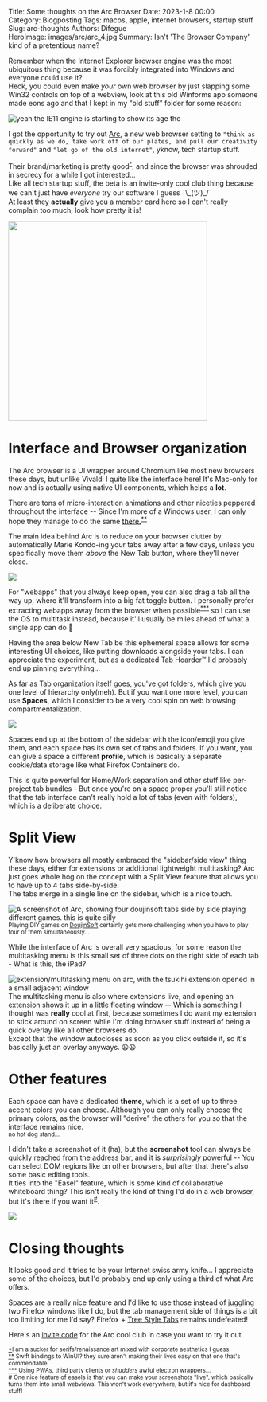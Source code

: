 Title: Some thoughts on the Arc Browser
Date: 2023-1-8 00:00  
Category: Blogposting
Tags: macos, apple, internet browsers, startup stuff
Slug: arc-thoughts
Authors: Difegue  
HeroImage: images/arc/arc_4.jpg
Summary: Isn't 'The Browser Company' kind of a pretentious name?

Remember when the Internet Explorer browser engine was the most ubiquitous thing because it was forcibly integrated into Windows and everyone could use it?  
Heck, you could even make _your_ own web browser by just slapping some Win32 controls on top of a webview, look at this old Winforms app someone made eons ago and that I kept in my "old stuff" folder for some reason:    

![yeah the IE11 engine is starting to show its age tho](images/arc/cakebrowser.png)  

I got the opportunity to try out [Arc](https://arc.net/), a new web browser setting to `"think as quickly as we do, take work off of our plates, and pull our creativity forward"` and `"let go of the old internet"`, yknow, tech startup stuff.  

Their brand/marketing is pretty good<sup id="ref-1">[*](#note-1)</sup>, and since the browser was shrouded in secrecy for a while I got interested...  
Like all tech startup stuff, the beta is an invite-only cool club thing because we can't just have _everyone_ try our software I guess ¯\\\_(ツ)_/¯   
At least they **actually** give you a member card here so I can't really complain too much, look how pretty it is!    

<img src="images/arc/cool_club.jpg" width="400"/>  

# Interface and Browser organization

The Arc browser is a UI wrapper around Chromium like most new browsers these days, but unlike Vivaldi I quite like the interface here! It's Mac-only for now and is actually using native UI components, which helps a **lot**.  

There are tons of micro-interaction animations and other niceties peppered throughout the interface -- 
Since I'm more of a Windows user, I can only hope they manage to do the same [there.](https://www.theverge.com/2022/11/4/23438365/the-arc-browser-is-coming-to-windows)<sup id="ref-2">[**](#note-2)</sup>

The main idea behind Arc is to reduce on your browser clutter by automatically Marie Kondo-ing your tabs away after a few days, unless you specifically move them _above_ the New Tab button, where they'll never close.  

![](images/arc/arc_1.jpg)  

For "webapps" that you always keep open, you can also drag a tab all the way up, where it'll transform into a big fat toggle button. I personally prefer extracting webapps away from the browser when possible<sup id="ref-3">[***](#note-3)</sup> so I can use the OS to multitask instead, because it'll usually be miles ahead of what a single app can do 😤  

Having the area below New Tab be this ephemeral space allows for some interesting UI choices, like putting downloads alongside your tabs. I can appreciate the experiment, but as a dedicated Tab Hoarder™️ I'd probably end up pinning everything...  

As far as Tab organization itself goes, you've got folders, which give you one level of hierarchy only(meh). But if you want one more level, you can use **Spaces**, which I consider to be a very cool spin on web browsing compartmentalization.  

![](images/arc/arc_3.jpg)  

Spaces end up at the bottom of the sidebar with the icon/emoji you give them, and each space has its own set of tabs and folders. If you want, you can give a space a different **profile**, which is basically a separate cookie/data storage like what Firefox Containers do.  

This is quite powerful for Home/Work separation and other stuff like per-project tab bundles - But once you're on a space proper you'll still notice that the tab interface can't really hold a lot of tabs (even with folders), which is a deliberate choice.

# Split View 

Y'know how browsers all mostly embraced the "sidebar/side view" thing these days, either for extensions or additional lightweight multitasking? Arc just goes whole hog on the concept with a Split View feature that allows you to have up to 4 tabs side-by-side.  
The tabs merge in a single line on the sidebar, which is a nice touch.   

![A screenshot of Arc, showing four doujinsoft tabs side by side playing different games. this is quite silly](images/arc/arc_4.jpg)  
<sub>Playing DIY games on [DoujinSoft](http://diy.tvc-16.science) certainly gets more challenging when you have to play four of them simultaneously...</sub>  

While the interface of Arc is overall very spacious, for some reason the multitasking menu is this small set of three dots on the right side of each tab - What is this, the iPad?  

![extension/multitasking menu on arc, with the tsukihi extension opened in a small adjacent window](images/arc/arc_extension.jpg)  
The multitasking menu is also where extensions live, and opening an extension shows it up in a little floating window -- Which is something I thought was **really** cool at first, because sometimes I do want my extension to stick around on screen while I'm doing browser stuff instead of being a quick overlay like all other browsers do.  
Except that the window autocloses as soon as you click outside it, so it's basically just an overlay anyways. 😩😩  

# Other features 

Each space can have a dedicated **theme**, which is a set of up to three accent colors you can choose. Although you can only really choose the primary colors, as the browser will "derive" the others for you so that the interface remains nice.  
<sub>no hot dog stand...</sub>  

I didn't take a screenshot of it (ha), but the **screenshot** tool can always be quickly reached from the address bar, and it is _surprisingly_ powerful -- You can select DOM regions like on other browsers, but after that there's also some basic editing tools.  
It ties into the "Easel" feature, which is some kind of collaborative whiteboard thing? This isn't really the kind of thing I'd do in a web browser, but it's there if you want it<sup id="ref-4">[#](#note-4)</sup>. 

![](images/arc/arc_easel.jpg)  

# Closing thoughts

It looks good and it tries to be your Internet swiss army knife... I appreciate some of the choices, but I'd probably end up only using a third of what Arc offers.  

Spaces are a really nice feature and I'd like to use those instead of juggling two Firefox windows like I do, but the tab management side of things is a bit too limiting for me I'd say? Firefox + [Tree Style Tabs](https://github.com/piroor/treestyletab) remains undefeated!  

Here's an [invite code](https://arc.net/gift/ac63e7b) for the Arc cool club in case you want to try it out.  

<sup id="note-1">[\*](#ref-1)I am a sucker for serifs/renaissance art mixed with corporate aesthetics I guess</sup>  
<sup id="note-2">[\*\*](#ref-2) Swift bindings to WinUI? they sure aren't making their lives easy on that one that's commendable</sup>  
<sup id="note-3">[\*\*\*](#ref-3) Using PWAs, third party clients or *shudders* awful electron wrappers... </sup>  
<sup id="note-4">[#](#ref-4) One nice feature of easels is that you can make your screenshots "live", which basically turns them into small webviews. This won't work everywhere, but it's nice for dashboard stuff! </sup>  
